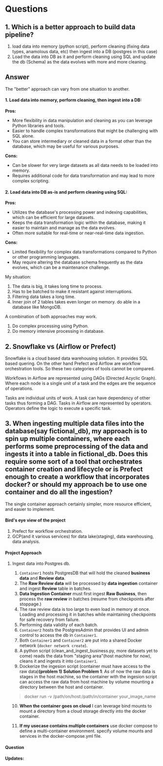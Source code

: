 # Questions

## 1. Which is a better approach to build data pipeline?
1. load data into memory (python script), perform cleaning (fixing data types, anamolous data, etc) then ingest into a DB (postgres in this case)
2. Load the data into DB as it and perform cleaning using SQL and update the db (Schema) as the data evolves with more and more cleaning.
 
## Answer
The "better" approach can vary from one situation to another.

#### 1. Load data into memory, perform cleaning, then ingest into a DB:

**Pros:**

- More flexibility in data manipulation and cleaning as you can leverage Python libraries and tools.
- Easier to handle complex transformations that might be challenging with SQL alone.
- You can store intermediary or cleaned data in a format other than the database, which may be useful for various purposes.

**Cons:**

- Can be slower for very large datasets as all data needs to be loaded into memory.
- Requires additional code for data transformation and may lead to more complex scripting.


#### 2. Load data into DB as-is and perform cleaning using SQL:

**Pros:**

- Utilizes the database's processing power and indexing capabilities, which can be efficient for large datasets.
- Keeps the data transformation logic within the database, making it easier to maintain and manage as the data evolves.
- Often more suitable for real-time or near-real-time data ingestion.

**Cons:**

- Limited flexibility for complex data transformations compared to Python or other programming languages.
- May require altering the database schema frequently as the data evolves, which can be a maintenance challenge.

My situation:
1. The data is big, it takes long time to process.
2. Has to be batched to make it resistant against interruptions.
3. Filtering data takes a long time. 
4. Inner join of 2 tables takes even longer on memory. do able in a database like MongoDB.

A combination of both approaches may work. 
1. Do complex processing using Python.
2. Do memory intensive processing in database.



## 2. Snowflake vs (Airflow or Prefect)
Snowflake is a cloud based data warehousing solution. It provides SQL based quering. On the other hand Prefect and Airflow are workflow orchestration tools. So these two categories of tools cannot be compared. 

Workflows in Airflow are represented using DAGs (Directed Acyclic Graph). Where each node is a single unit of a task and the edges are the sequence of operations. 

Tasks are individual units of work. A task can have dependency of other tasks thus forming a DAG. Tasks in Airflow are represented by operators. Operators define the logic to execute a specific task. 



## 3. When ingesting multiple data files into the database(say fictional_db), my approach is to spin up multiple containers, where each performs some preprocessing of the data and ingests it into a table in fictional_db. Does this require some sort of a tool that orchestrates container creation and lifecycle or is Prefect enough to create a workflow that incorporates docker? or should my approach be to use one container and do all the ingestion?

The single container approach certainly simpler, more resource efficient, and easier to implement. 

#### Bird's eye view of the project

1. Prefect for workflow orchestration.
2. GCP(and it various services) for data lake(staging), data warehousing, data analysis.

#### Project Approach
1. Ingest data into Postgres db.
   1. `Container1` hosts PostgresDB that will hold the cleaned **business data** and **Review data**.
   2. The **Raw Review data** will be processed by **data ingestion** container and ingest **Review** table in batches.
   3. **Data Ingestion Container** must first ingest **Raw Business**, then process the **raw review** in batches (resume from checkpoints after stoppage.)
   4. The raw review data is too large to even load in memory at once. Loading and processing it in batches while maintaining checkpoints for safe recovery from failure.
   5. Performing data validity of each batch.
   6. `Container2` hosts the PostgresAdmin that provides UI and admin control to access the db in `Container1`.
   7. Both `Container1` and `Container2` are put into a shared Docker network (`docker network create`).
   8. A python script (clean_and_ingest_business.py, more datasets yet to come) reads the data from "staging area"(host machine for now), cleans it and ingests it into `Container1`.
   9. Dockerize the ingesion script (container must have access to the raw data)**(problem 1)**
   **Solution Problem 1**: As of now the raw data is stages in the host machine, so the container with the ingesion script can access the raw data from host machine by volume mounting a directory between the host and container.
   > docker run -v /path/on/host:/path/in/container your_image_name

   
   10. **When the container goes on cloud** I can leverage bind mounts to mount a directory from a cloud storage directly into the docker container.

   11. **If my usecase contains multiple containers** use docker compose to define a multi-container environment. specify volume mounts and services in the docker-compose.yml file. 

#### Question


#### Updates:
